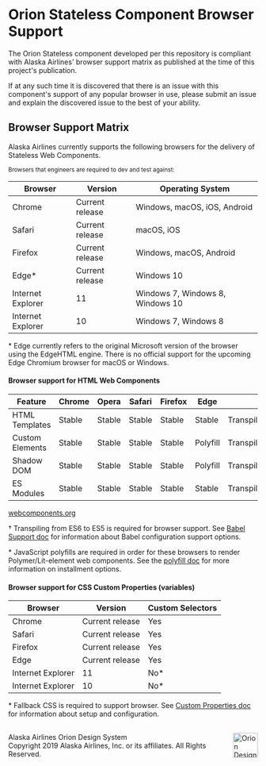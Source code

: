 # Orion Stateless Component Browser Support

The Orion Stateless component developed per this repository is compliant with Alaska Airlines' browser support matrix as published at the time of this project's publication. 

If at any such time it is discovered that there is an issue with this component's support of any popular browser in use, please submit an issue and explain the discovered issue to the best of your ability. 

## Browser Support Matrix

Alaska Airlines currently supports the following browsers for the delivery of Stateless Web Components.

<small>Browsers that engineers are required to dev and test against:</small>

| Browser | Version | Operating System |
|------|------|------|
| Chrome | Current release | Windows, macOS, iOS, Android |
| Safari | Current release | macOS, iOS |
| Firefox | Current release | Windows, macOS, Android |
| Edge* | Current release | Windows 10 |
| Internet Explorer | 11 | Windows 7, Windows 8, Windows 10 |
| Internet Explorer | 10 | Windows 7, Windows 8 |

\* Edge currently refers to the original Microsoft version of the browser using the EdgeHTML engine. There is no official support for the upcoming Edge Chromium browser for macOS or Windows.

#### Browser support for HTML Web Components

| Feature | Chrome | Opera | Safari | Firefox | Edge | IE
|----|----|----|----|----|----|----|
| HTML Templates | Stable | Stable | Stable | Stable | Stable | Transpiling†/Polyfill* |
| Custom Elements | Stable | Stable | Stable | Stable | Polyfill | Transpiling†/Polyfill* |
| Shadow DOM | Stable | Stable | Stable | Stable | Polyfill | Transpiling†/Polyfill* |
| ES Modules | Stable | Stable | Stable | Stable | Stable | Transpiling†/Polyfill* |

[webcomponents.org](https://www.webcomponents.org/)

† Transpiling from ES6 to ES5 is required for browser support. See [Babel Support doc](/docs/BABEL_SUPPORT.md) for information about Babel configuration support options.

\* JavaScript polyfills are required in order for these browsers to render Polymer/Lit-element web components. See the [polyfill doc](/docs/POLYFILL.md) for more information on installment options.  

#### Browser support for CSS Custom Properties (variables)

| Browser | Version | Custom Selectors |
|------|------|------|
| Chrome | Current release | Yes |
| Safari | Current release | Yes |
| Firefox | Current release | Yes |
| Edge | Current release | Yes |
| Internet Explorer | 11 | No* |
| Internet Explorer | 10 | No* |

\* Fallback CSS is required to support browser. See [Custom Properties doc](/docs/CUSTOM_PROPERTIES.md) for information about setup and configuration.


##

<img src="https://resource.alaskaair.net/-/media/2C1969F8FB244C919205CD48429C13AC" alt="Orion Design System Logo" title="Be the change you want to see" width="50" align="right" />
Alaska Airlines Orion Design System<br>
Copyright 2019 Alaska Airlines, Inc. or its affiliates. All Rights Reserved.
